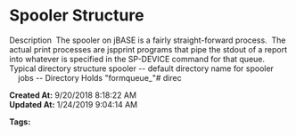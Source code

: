 # Spooler Structure

Description  The spooler on jBASE is a fairly straight-forward process.  The actual print processes are jspprint programs that pipe the stdout of a report into whatever is specified in the SP-DEVICE command for that queue. Typical directory structure spooler -- default directory name for spooler            jobs -- Directory Holds "formqueue_"# direc  

**Created At:** 9/20/2018 8:18:22 AM  
**Updated At:** 1/24/2019 9:04:14 AM  

**Tags:**
<badge text='spooler' vertical='middle' />
